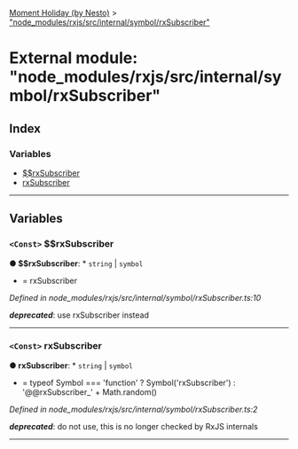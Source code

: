[Moment Holiday (by Nesto)](../README.md) > ["node_modules/rxjs/src/internal/symbol/rxSubscriber"](../modules/_node_modules_rxjs_src_internal_symbol_rxsubscriber_.md)

# External module: "node_modules/rxjs/src/internal/symbol/rxSubscriber"

## Index

### Variables

* [$$rxSubscriber](_node_modules_rxjs_src_internal_symbol_rxsubscriber_.md#__rxsubscriber)
* [rxSubscriber](_node_modules_rxjs_src_internal_symbol_rxsubscriber_.md#rxsubscriber)

---

## Variables

<a id="__rxsubscriber"></a>

### `<Const>` $$rxSubscriber

**● $$rxSubscriber**: * `string` &#124; `symbol`
* =  rxSubscriber

*Defined in node_modules/rxjs/src/internal/symbol/rxSubscriber.ts:10*

*__deprecated__*: use rxSubscriber instead

___
<a id="rxsubscriber"></a>

### `<Const>` rxSubscriber

**● rxSubscriber**: * `string` &#124; `symbol`
* = 
  typeof Symbol === 'function'
    ? Symbol('rxSubscriber')
    : '@@rxSubscriber_' + Math.random()

*Defined in node_modules/rxjs/src/internal/symbol/rxSubscriber.ts:2*

*__deprecated__*: do not use, this is no longer checked by RxJS internals

___

